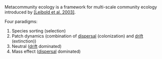 Metacommunity ecology is a framework for multi-scale community ecology 
introduced by [[Leibold et al. 2003]](http://todo).


Four paradigms:

1. Species sorting (selection)
2. Patch dynamics (combination of [dispersal](./dispersal) (colonization) and [drift](./drift.md) (extinction))
3. Neutral ([drift](./drift.md) dominated)
4. Mass effect ([dispersal](./dispersal.md) dominated)